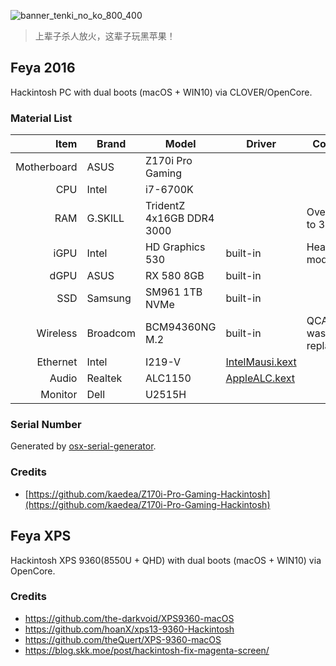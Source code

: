 
![banner_tenki_no_ko_800_400](https://user-images.githubusercontent.com/3963397/118701868-c824ab80-b846-11eb-8326-ef55a4281c66.jpg)

>  上辈子杀人放火，这辈子玩黑苹果！


## Feya 2016
Hackintosh PC with dual boots (macOS + WIN10) via CLOVER/OpenCore.

### Material List

| Item | Brand | Model | Driver | Comment |
|----:|-----|-----|-----|-----|
| Motherboard | ASUS | Z170i Pro Gaming | | |
| CPU | Intel | i7-6700K | | |
| RAM | G.SKILL | TridentZ 4x16GB DDR4 3000 | | Overclocked to 3200 |
| iGPU | Intel | HD Graphics 530 | built-in | Headless mode |
| dGPU | ASUS | RX 580 8GB | built-in | |
| SSD | Samsung | SM961 1TB NVMe | built-in | |
| Wireless | Broadcom | BCM94360NG M.2 | built-in | QCA61x4A was replaced* |
| Ethernet | Intel | I219-V | [IntelMausi.kext](https://github.com/acidanthera/IntelMausi) | |
| Audio | Realtek | ALC1150 | [AppleALC.kext](https://github.com/acidanthera/AppleALC) | |
| Monitor | Dell | U2515H | | |

### Serial Number
Generated by [osx-serial-generator](https://github.com/kaedea/osx-serial-generator).

### Credits
- [https://github.com/kaedea/Z170i-Pro-Gaming-Hackintosh](https://github.com/kaedea/Z170i-Pro-Gaming-Hackintosh)


## Feya XPS
Hackintosh XPS 9360(8550U + QHD) with dual boots (macOS + WIN10) via OpenCore.

### Credits
- https://github.com/the-darkvoid/XPS9360-macOS
- https://github.com/hoanX/xps13-9360-Hackintosh
- https://github.com/theQuert/XPS-9360-macOS
- https://blog.skk.moe/post/hackintosh-fix-magenta-screen/

